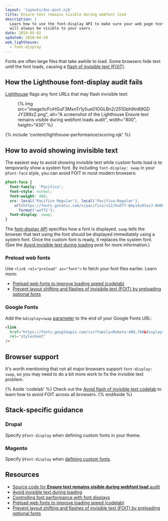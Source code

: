 ```yaml
---
layout: 'layouts/doc-post.njk'
title: Ensure text remains visible during webfont load
description: |
  Learn how to use the font-display API to make sure your web page text
  will always be visible to your users.
date: 2019-05-02
updated: 2020-04-29
web_lighthouse:
  - font-display
---
```


Fonts are often large files that take awhile to load.
Some browsers hide text until the font loads,
causing a [flash of invisible text (FOIT)](https://web.dev/avoid-invisible-text/).

## How the Lighthouse font-display audit fails

[Lighthouse](https://developers.google.com/web/tools/lighthouse/)
flags any font URLs that may flash invisible text:

<figure>
  {% Img src="image/tcFciHGuF3MxnTr1y5ue01OGLBn2/251Gbh9tn89GDJY289zZ.png", alt="A screenshot of the Lighthouse Ensure text remains visible during webfont loads audit", width="800", height="430" %}
</figure>

{% include 'content/lighthouse-performance/scoring.njk' %}

## How to avoid showing invisible text

The easiest way to avoid showing invisible text while custom fonts load
is to temporarily show a system font.
By including `font-display: swap` in your `@font-face` style,
you can avoid FOIT in most modern browsers:

```css
@font-face {
  font-family: 'Pacifico';
  font-style: normal;
  font-weight: 400;
  src: local('Pacifico Regular'), local('Pacifico-Regular'),
    url(https://fonts.gstatic.com/s/pacifico/v12/FwZY7-Qmy14u9lezJ-6H6MmBp0u-.woff2)
      format('woff2');
  font-display: swap;
}
```

The [font-display API](https://developer.mozilla.org/docs/Web/CSS/@font-face/font-display)
specifies how a font is displayed.
`swap` tells the browser that text using the font should be displayed immediately using a system font.
Once the custom font is ready, it replaces the system font.
(See the [Avoid invisible text during loading](https://web.dev/avoid-invisible-text/) post
for more information.)

### Preload web fonts

Use `<link rel="preload" as="font">` to fetch your font files earlier. Learn more:

- [Preload web fonts to improve loading speed (codelab)](https://web.dev/codelab-preload-web-fonts/)
- [Prevent layout shifting and flashes of invisibile text (FOIT) by preloading optional fonts](https://web.dev/preload-optional-fonts/)

### Google Fonts

Add the `&display=swap` [parameter](https://developer.mozilla.org/docs/Learn/Common_questions/What_is_a_URL#Basics_anatomy_of_a_URL) to the end of your Google Fonts URL:

```html
<link
  href="https://fonts.googleapis.com/css?family=Roboto:400,700&display=swap"
  rel="stylesheet"
/>
```

## Browser support

It's worth mentioning that not all major browsers support `font-display: swap`,
so you may need to do a bit more work to fix the invisible text problem.

{% Aside 'codelab' %}
Check out the [Avoid flash of invisible text codelab](https://web.dev/codelab-avoid-invisible-text)
to learn how to avoid FOIT across all browsers.
{% endAside %}

## Stack-specific guidance

### Drupal

Specify `@font-display` when defining custom fonts in your theme.

### Magento

Specify `@font-display` when [defining custom fonts](https://devdocs.magento.com/guides/v2.3/frontend-dev-guide/css-topics/using-fonts.html).

## Resources

- [Source code for **Ensure text remains visible during webfont load** audit](https://github.com/GoogleChrome/lighthouse/blob/master/lighthouse-core/audits/font-display.js)
- [Avoid invisible text during loading](https://web.dev/avoid-invisible-text/)
- [Controlling font performance with font displays](https://developers.google.com/web/updates/2016/02/font-display)
- [Preload web fonts to improve loading speed (codelab)](https://web.dev/codelab-preload-web-fonts/)
- [Prevent layout shifting and flashes of invisible text (FOIT) by preloading optional fonts](https://web.dev/preload-optional-fonts/)
